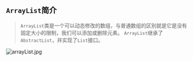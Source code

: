 ## `ArrayList`简介
>`ArrayList`类是一个可以动态修改的数组，与普通数组的区别就是它是没有固定大小的限制，我们可以添加或删除元素。
>`ArrayList`继承了`AbstractList`，并实现了`List`接口。

![arrayList.jpg](https://i.loli.net/2021/03/31/W2Sq1uJZkdGOj3w.jpg)
